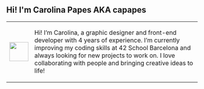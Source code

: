 ## Hi! I'm Carolina Papes AKA capapes

<table border="0">
 <tr>
  <td>
    <img src="https://github.com/user-attachments/assets/8a14bbdb-4f1b-4231-bc17-9d3d4b5d4069" width=50/>
  </td>
   <td>
    <p> Hi! I’m Carolina, a graphic designer and front-end developer with 4 years of experience. I’m currently improving my coding skills at 42 School Barcelona and always looking for new projects to work on. I love collaborating with people and bringing creative ideas to life! </p>
   </td>
</table>



<!--
**carolinapapes/carolinapapes** is a ✨ _special_ ✨ repository because its `README.md` (this file) appears on your GitHub profile.

Here are some ideas to get you started:

- 🔭 I’m currently working on ...
- 🌱 I’m currently learning ...
- 👯 I’m looking to collaborate on ...
- 🤔 I’m looking for help with ...
- 💬 Ask me about ...
- 📫 How to reach me: ...
- 😄 Pronouns: ...
- ⚡ Fun fact: ...
-->
